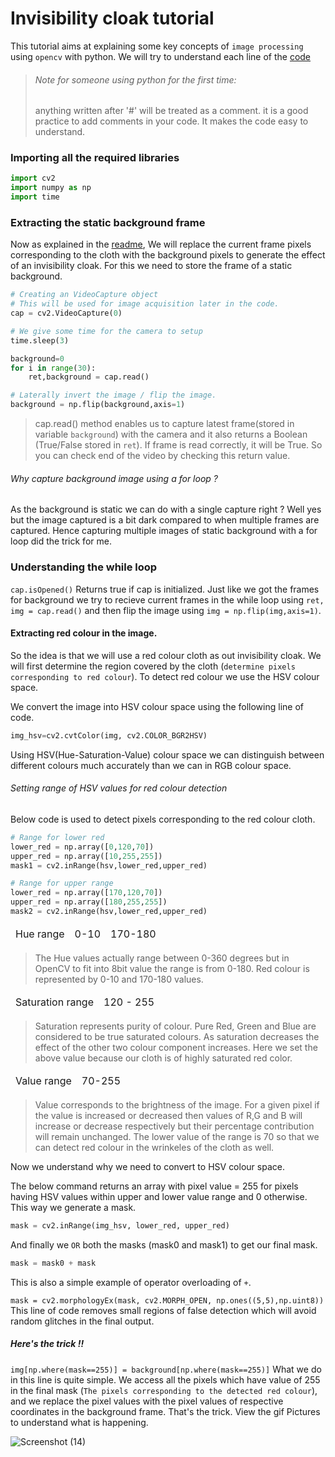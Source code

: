 # Invisibility cloak tutorial

This tutorial aims at explaining some key concepts of `image processing` using `opencv` with python.
We will try to understand each line of the [code](AR_invisibility_Cloak.py)

> ###### Note for someone using python for the first time:
> anything written after '#' will be treated as a comment. 
> it is a good practice to add comments in your code. 
> It makes the code easy to understand.


### Importing all the required libraries

```python
import cv2
import numpy as np
import time
```

### Extracting the static background frame
Now as explained in the [readme](README.md), We will replace the current frame pixels 
corresponding to the cloth with the background pixels to generate the effect of
an invisibility cloak. For this we need to store the frame of a static background.

```python
# Creating an VideoCapture object
# This will be used for image acquisition later in the code.
cap = cv2.VideoCapture(0)

# We give some time for the camera to setup
time.sleep(3)

background=0
for i in range(30):
	ret,background = cap.read()

# Laterally invert the image / flip the image.
background = np.flip(background,axis=1)
```
>cap.read() method enables us to capture latest frame(stored in variable `background`) with the camera
>and it also returns a Boolean (True/False stored in `ret`). If frame is read correctly, it will be True. 
>So you can check end of the video by checking this return value.

###### Why capture background image using a for loop ?
As the background is static we can do with a single capture right ?
Well yes but the image captured is a bit dark compared to when 
multiple frames are captured. 
Hence capturing multiple images of static background with a for loop
did the trick for me.


### Understanding the while loop
`cap.isOpened()` Returns true if cap is initialized.
Just like we got the frames for background we try to recieve 
current frames in the while loop using `ret, img = cap.read()`
and then flip the image using `img = np.flip(img,axis=1)`.

#### Extracting red colour in the image.
So the idea is that we will use a red colour cloth as out invisibility cloak.
We will first determine the region covered by the cloth (`determine pixels corresponding to red colour`).
To detect red colour we use the HSV colour space. 

We convert the image into HSV colour space using the following line of code.
```python
img_hsv=cv2.cvtColor(img, cv2.COLOR_BGR2HSV)
```
Using HSV(Hue-Saturation-Value) colour space we can distinguish 
between different colours much accurately than we can in RGB colour space.

###### Setting range of HSV values for red colour detection
Below code is used to detect pixels corresponding to the red colour cloth.
```python
# Range for lower red
lower_red = np.array([0,120,70])
upper_red = np.array([10,255,255])
mask1 = cv2.inRange(hsv,lower_red,upper_red)

# Range for upper range
lower_red = np.array([170,120,70])
upper_red = np.array([180,255,255])
mask2 = cv2.inRange(hsv,lower_red,upper_red)
```
<!-- Hue range | 0-10 | 170-180
---|---|--- -->
<table class="tg">
<thead>
  <tr>
    <td class="tg-0lax">Hue range</td>
    <td class="tg-0lax">0-10</td>
    <td class="tg-0lax">170-180</td>
  </tr>
</thead>
</table>


>The Hue values actually range between 0-360 degrees but
>in OpenCV to fit into 8bit value the range is from 0-180.
>Red colour is represented by 0-10 and 170-180 values.

<!-- 
Saturation range | 120-255
---|--- -->

<table class="tg">
<thead>
  <tr>
    <td class="tg-0lax">Saturation range</td>
    <td class="tg-0lax">120 - 255</td>
  </tr>
</thead>
</table>


> Saturation represents purity of colour. Pure Red, Green and Blue
>are considered to be true saturated colours. As saturation decreases the effect of the other two
>colour component increases.
> Here we set the above value because our cloth is of highly saturated red color.

<!-- Value range | 70-255
---|--- -->

<table class="tg">
<thead>
  <tr>
    <td class="tg-0lax">Value range</td>
    <td class="tg-0lax">70-255</td>
  </tr>
</thead>
</table>

> Value corresponds to the brightness of the image. For a given pixel if the value is increased or 
> decreased then values of R,G and B will increase or decrease respectively but their percentage 
>contribution will remain unchanged.
> The lower value of the range is 70 so that we can detect red colour in the wrinkeles of the cloth as well.

Now we understand why we need to convert to HSV colour space.


The below command returns an array with pixel value = 255  for pixels 
having HSV values within upper and lower value range and 0 otherwise.
This way we generate a mask.
```python
mask = cv2.inRange(img_hsv, lower_red, upper_red)
```

And finally we `OR` both the masks (mask0 and mask1) to get 
our final mask. 
```python
mask = mask0 + mask
```
This is also a simple example of operator overloading of `+`.

`mask = cv2.morphologyEx(mask, cv2.MORPH_OPEN, np.ones((5,5),np.uint8))` This line of code
removes small regions of false detection which will avoid random glitches in the final output.


##### Here's the trick !!
`img[np.where(mask==255)] = background[np.where(mask==255)]`
What we do in this line is quite simple. We access all the pixels which have value of 255 
in the final mask (`The pixels corresponding to the detected red colour`), and we replace the pixel values 
with the pixel values of respective coordinates in the background frame. That's the trick. 
View the gif Pictures to understand what is happening. 

![Screenshot (14)](https://github.com/jatinkumar1510/Invisibility-Cloak-/assets/112920486/0e2434bd-d90a-4a78-9274-e4408a6b55c3)

